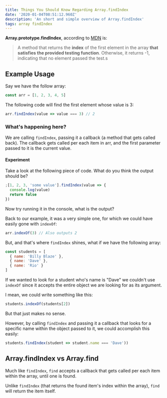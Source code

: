 ```yaml
---
title: Things You Should Know Regarding Array.findIndex
date: '2020-01-04T08:51:12.960Z'
description: 'An short and simple overview of Array.findIndex'
tags: array findIndex
---
```


**Array.prototype.findIndex**, according to [MDN](https://developer.mozilla.org/en-US/docs/Web/JavaScript/Reference/Global_Objects/Array/findIndex) is:

> A method that returns the **index** of the first element in the array **that satisfies the provided testing function**. Otherwise, it returns -1, indicating that no element passed the test.s

## Example Usage

Say we have the follow array:

```js
const arr = [1, 2, 3, 4, 5]
```

The following code will find the first element whose value is 3:

```js
arr.findIndex(value => value === 3) // 2
```

### What's happening here?

We are calling `findIndex`, passing it a callback (a method that gets called back).
The callback gets called per each item in arr, and the first parameter passed to it is the current value.

#### Experiment

Take a look at the following piece of code. What do you think the output should be?

```js
;[1, 2, 3, 'some value'].findIndex(value => {
  console.log(value)
  return false
})
```

Now try running it in the console, what is the output?

Back to our example, it was a very simple one, for which we could have easily gone with `indexOf`:

```js
arr.indexOf(3) // Also outputs 2
```

But, and that's where `findIndex` shines, what if we have the following array:

<!-- prettier-ignore -->
```js
const students = [
  { name: 'Billy Blaze' },
  { name: 'Dave' },
  { name: 'Rio' }
]
```

If we wanted to look for a student who's name is "Dave" we couldn't use `indexOf` since it accepts the entire object we are looking for as its argument.

I mean, we could write something like this:

```js
students.indexOf(students[2])
```

But that just makes no sense.

However, by calling `findIndex` and passing it a callback that looks for a specific name within the object passed to it, we could accomplish this easily:

```js
students.findIndex(student => student.name === 'Dave'))
```

## Array.findIndex vs Array.find

Much like `findIndex`, `find` accepts a callback that gets called per each item within the array, until one is found.

Unlike `findIndex` (that returns the found item's index within the array), `find` will return the item itself.
